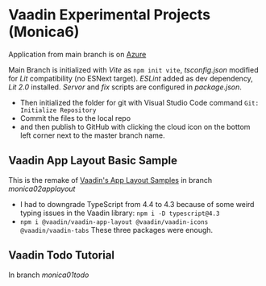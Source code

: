 # Vaadin Experimental Projects (Monica6)

Application from main branch is on [Azure](https://polite-bay-067491603.azurestaticapps.net/) 

Main Branch is initialized with *Vite* as `npm init vite`, *tsconfig.json* modified for *Lit* compatibility (no ESNext target).
*ESLint* added as dev dependency, *Lit 2.0* installed. *Servor* and *fix* scripts are configured in *package.json*.
- Then initialized the folder for git with Visual Studio Code command `Git: Initialize Repository` 
- Commit the files to the local repo
- and then publish to GitHub with clicking the cloud icon on the bottom left corner next to the master branch name.

## Vaadin App Layout Basic Sample 
This is the remake of [Vaadin's App Layout Samples](https://vaadin.com/docs/latest/ds/components/app-layout) in branch *monica02applayout*
- I had to downgrade TypeScript from 4.4 to 4.3 because of some weird typing issues in the Vaadin library: `npm i -D typescript@4.3` 
- `npm i @vaadin/vaadin-app-layout @vaadin/vaadin-icons @vaadin/vaadin-tabs` These three packages were enough.

## Vaadin Todo Tutorial 
In branch *monica01todo*
